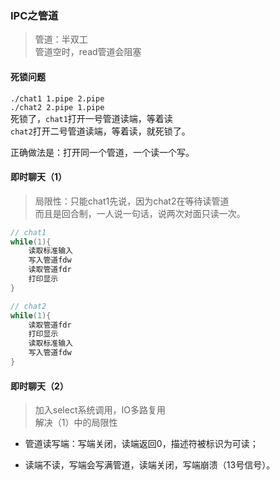 ### IPC之管道

> 管道：半双工  
> 管道空时，read管道会阻塞

#### 死锁问题

`./chat1 1.pipe 2.pipe`  
`./chat2 2.pipe 1.pipe`  
死锁了，`chat1`打开一号管道读端，等着读  
`chat2`打开二号管道读端，等着读，就死锁了。

正确做法是：打开同一个管道，一个读一个写。


#### 即时聊天（1）
> 局限性：只能chat1先说，因为chat2在等待读管道  
> 而且是回合制，一人说一句话，说两次对面只读一次。
```c
// chat1
while(1){
    读取标准输入
    写入管道fdw
    读取管道fdr
    打印显示
}

// chat2
while(1){
    读取管道fdr
    打印显示
    读取标准输入
    写入管道fdw    
}
```

#### 即时聊天（2）
> 加入select系统调用，IO多路复用  
> 解决（1）中的局限性

+ 管道读写端：写端关闭，读端返回0，描述符被标识为可读；
  
+ 读端不读，写端会写满管道，读端关闭，写端崩溃（13号信号）。